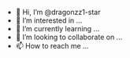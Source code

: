 - 👋 Hi, I’m @dragonzz1-star
- 👀 I’m interested in ...
- 🌱 I’m currently learning ...
- 💞️ I’m looking to collaborate on ...
- 📫 How to reach me ...

<!---
dragonzz1-star/dragonzz1-star is a ✨ special ✨ repository because its `README.md` (this file) appears on your GitHub profile.
You can click the Preview link to take a look at your changes.

